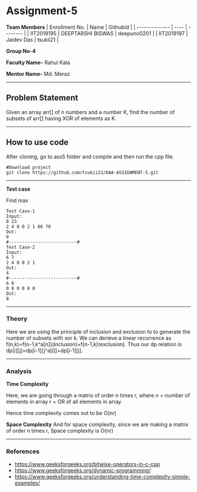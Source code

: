 # Assignment-5

**Team Members**
|   Enrollment No.  |   Name   | GithubId |
|   --------------  |   ----   | -------- |
|    IIT2019195  |   DEEPTARSHI BISWAS | deepuno0201 |
|    IIT2019197  |   Jaidev Das | tsukii21  | 

**Group No-4**

**Faculty Name-** Rahul Kala

**Mentor Name-** Md. Meraz

---
## Problem Statement
Given an array arr[] of n numbers and a number K, find the number of subsets of arr[] having XOR of elements as K.

---
## How to use code
After cloning, go to ass5 folder and compile and then run the cpp file.
```
#Download project
git clone https://github.com/tsukii21/DAA-ASSIGNMENT-5.git
```
---

**Test case**

Find max
```
Test Case-1
Input:
8 23
2 4 8 0 2 1 66 78
Out:
0
#--------------------------#
Test Case-2
Input:
6 7
2 4 8 0 2 1
Out:
4
#--------------------------#
6 0
0 0 0 0 0 0
Out:
8
```
---

### Theory
Here we are using the principle of inclusion and exclusion to to generate the number of subsets  with xor k. We can derieve a linear recurrence as
f(n,k)=f(n-1,k^a[n])(inclusion)+f(n-1,k)(exclusion).
Thus our dp relation is dp[i][j]=dp[i-1][j^a[i]]+dp[i-1][j].

---

### Analysis

**Time Complexity**

Here, we are going through a matrix of order n times r, where
	n = number of elements in array
r = OR of all elements in array 

Hence time complexity comes out to be O(nr)

**Space Complexity**
And for space complexity, since we are making a matrix of order n times r,
Space complexity is O(nr)


---

### References

- https://www.geeksforgeeks.org/bitwise-operators-in-c-cpp
- https://www.geeksforgeeks.org/dynamic-programming/
- https://www.geeksforgeeks.org/understanding-time-complexity-simple-examples/
